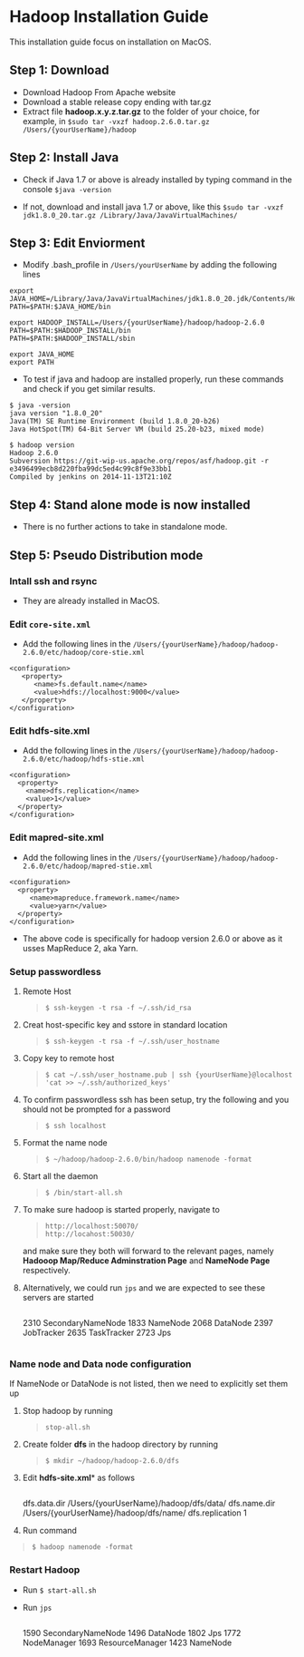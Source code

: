# Hadoop Installation Guide
This installation guide focus on installation on MacOS.

## Step 1: Download
* Download Hadoop From Apache website
* Download a stable release copy ending with tar.gz
* Extract file **hadoop.x.y.z.tar.gz** to the folder of your choice, for example, in ```$sudo tar -vxzf hadoop.2.6.0.tar.gz /Users/{yourUserName}/hadoop```

## Step 2: Install Java
* Check if Java 1.7 or above is already installed by typing command in the console ``` $java -version ```

* If not, download and install java 1.7 or above, like this ```$sudo tar -vxzf jdk1.8.0_20.tar.gz /Library/Java/JavaVirtualMachines/```



## Step 3: Edit Enviorment

* Modify .bash_profile in ```/Users/yourUserName``` by adding the following lines

```
export JAVA_HOME=/Library/Java/JavaVirtualMachines/jdk1.8.0_20.jdk/Contents/Home
PATH=$PATH:$JAVA_HOME/bin

export HADOOP_INSTALL=/Users/{yourUserName}/hadoop/hadoop-2.6.0
PATH=$PATH:$HADOOP_INSTALL/bin
PATH=$PATH:$HADOOP_INSTALL/sbin

export JAVA_HOME
export PATH
```

* To test if java and hadoop are installed properly, run these commands and check if you get similar results.

```
$ java -version
java version "1.8.0_20"
Java(TM) SE Runtime Environment (build 1.8.0_20-b26)
Java HotSpot(TM) 64-Bit Server VM (build 25.20-b23, mixed mode)
``` 

```
$ hadoop version
Hadoop 2.6.0
Subversion https://git-wip-us.apache.org/repos/asf/hadoop.git -r e3496499ecb8d220fba99dc5ed4c99c8f9e33bb1
Compiled by jenkins on 2014-11-13T21:10Z
```

## Step 4: Stand alone mode is now installed
* There is no further actions to take in standalone mode.

## Step 5: Pseudo Distribution mode

### Intall ssh and rsync

* They are already installed in MacOS.

### Edit ```core-site.xml```
* Add the following lines in the ```/Users/{yourUserName}/hadoop/hadoop-2.6.0/etc/hadoop/core-stie.xml```

```
<configuration>
   <property>
      <name>fs.default.name</name>
      <value>hdfs://localhost:9000</value>
   </property>
</configuration>
```

### Edit hdfs-site.xml
* Add the following lines in the ```/Users/{yourUserName}/hadoop/hadoop-2.6.0/etc/hadoop/hdfs-stie.xml```

```
<configuration>
  <property>
    <name>dfs.replication</name>
    <value>1</value>
  </property>
</configuration>
```

### Edit mapred-site.xml
* Add the following lines in the ```/Users/{yourUserName}/hadoop/hadoop-2.6.0/etc/hadoop/mapred-stie.xml```

```
<configuration>
  <property>
     <name>mapreduce.framework.name</name>
     <value>yarn</value>
  </property>
</configuration>
```


* The above code is specifically for hadoop version 2.6.0 or above as it usses MapReduce 2, aka Yarn.

### Setup passwordless

1. Remote Host 
	>```$ ssh-keygen -t rsa -f ~/.ssh/id_rsa```

2. Creat host-specific key and sstore in standard location  
	> ```$ ssh-keygen -t rsa -f ~/.ssh/user_hostname ```

3. Copy key to remote host 
	> ```$ cat ~/.ssh/user_hostname.pub | ssh {yourUserName}@localhost 'cat >> ~/.ssh/authorized_keys'```

4. To confirm passwordless ssh has been setup, try the following and you should not be prompted for a password  
	> ```$ ssh localhost```

5. Format the name node 
	> ```$ ~/hadoop/hadoop-2.6.0/bin/hadoop namenode -format```

6. Start all the daemon 
	> ```$ /bin/start-all.sh```

7. To make sure hadoop is started properly, navigate to 
	>```http://localhost:50070/```  
	>```http://locahost:50030/ ``` 
	
	and make sure they both will forward to the relevant pages, namely **Hadooop Map/Reduce Adminstration Page** and **NameNode Page** respectively.

8. Alternatively, we  could run ```jps``` and we are expected to see these servers are started

	>```
	2310 SecondaryNameNode	1833 NameNode	2068 DataNode	2397 JobTracker	2635 TaskTracker	2723 Jps
	```

### Name node and Data node configuration

If NameNode or DataNode is not listed, then we need to explicitly set them up

1. Stop hadoop by running 
	>```stop-all.sh```
	
2. Create folder **dfs** in the hadoop directory by running 
	> ```$ mkdir ~/hadoop/hadoop-2.6.0/dfs``` 

3. Edit **hdfs-site.xml*** as follows
	> ```
	<configuration>
	  <property>
	    <name>dfs.data.dir</name>
	    <value>/Users/{yourUserName}/hadoop/dfs/data/</value>
	  </property>
	  <property>
	    <name>dfs.name.dir</name>
	    <value>/Users/{yourUserName}/hadoop/dfs/name/</value>
	  </property>
	  <property>
	    <name>dfs.replication</name>
	    <value>1</value>
	  </property>
	</configuration>


4. Run command 
>```$ hadoop namenode -format```


### Restart Hadoop

* Run ```$ start-all.sh```
* Run ```jps```

	> ```
	1590 SecondaryNameNode
	1496 DataNode
	1802 Jps
	1772 NodeManager
	1693 ResourceManager
	1423 NameNode
	```


